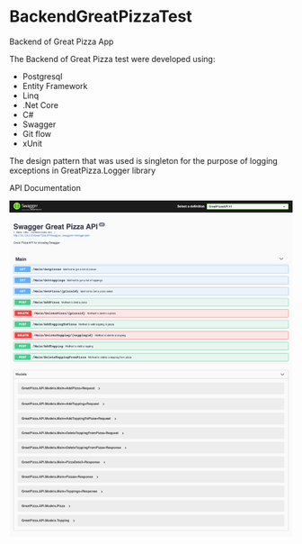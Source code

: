 # BackendGreatPizzaTest
Backend of Great Pizza App

The Backend of Great Pizza test were developed using:

* Postgresql
* Entity Framework
* Linq
* .Net Core
* C#
* Swagger
* Git flow
* xUnit

The design pattern that was used is singleton for the purpose of logging exceptions in GreatPizza.Logger library

API Documentation

![API Documentatiton](https://github.com/EduardoUstarez/datasharing/blob/master/Swagger%20UI.png)
